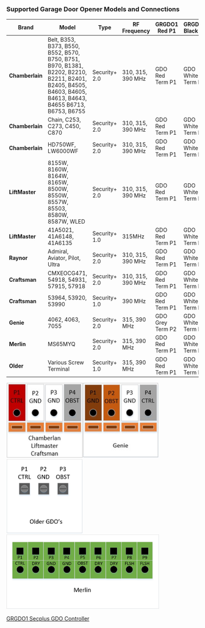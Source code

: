 ### Supported Garage Door Opener Models and Connections

| Brand       | Model                 | Type            | RF Frequency         | GRGDO1 Red P1 | GRGDO1 Black P2 | GRGDO1 Grey P4 |
|-------------|-----------------------|-----------------|----------------------|---------------|---------------|---------------|
| **Chamberlain** | Belt, B353, B373, B550, B552, B570, B750, B751, B970, B1381, B2202, B2210, B2211, B2401, B2405, B4505, B4603, B4605, B4613, B4643, B4655 B6713, B6753, B6755| Security+ 2.0   | 310, 315, 390 MHz    | GDO Red Term P1 | GDO White Term P2 | GDO Grey Term P4 |
| **Chamberlain** |Chain, C253, C273, C450, C870 | Security+ 2.0   | 310, 315, 390 MHz    | GDO Red Term P1 | GDO White Term P2 | GDO Grey Term P4 |
| **Chamberlain** | HD750WF, LW6000WF | Security+ 2.0   | 310, 315, 390 MHz    | GDO Red Term P1 | GDO White Term P2 | GDO Grey Term P4 |
| **LiftMaster**  | 8155W, 8160W, 8164W, 8165W, 8500W, 8550W, 8557W, 85503, 8580W, 8587W, WLED | Security+ 2.0   | 310, 315, 390 MHz    | GDO Red Term P1 | GDO White Term P2 | GDO Grey Term P4 |
| **LiftMaster**  | 41A5021, 41A6148, 41A6135 | Security+ 1.0   | 315MHz    | GDO Red Term P1 | GDO White Term P2 | GDO Grey Term P3 |
| **Raynor**      | Admiral, Aviator, Pilot, Ultra | Security+ 2.0   | 310, 315, 390 MHz    | GDO Red Term P1 | GDO White Term P2 | GDO Grey Term P4 |
| **Craftsman**   | CMXEOCG471, 54918, 54931, 57915, 57918 | Security+ 2.0   | 310, 315, 390 MHz    | GDO Red Term P1 | GDO White Term P2 | GDO Grey Term P4 |
| **Craftsman**   | 53964, 53920, 53990         | Security+ 1.0   | 390 MHz              | GDO Red Term P1 | GDO White Term P2 | GDO Grey Term P3 |
| **Genie**       | 4062, 4063, 7055 | Security+ 2.0   | 315, 390 MHz         | GDO Grey Term P2 | GDO White Term P3 | GDO Red Term P4 |
| **Merlin**      | MS65MYQ | Security+ 2.0   | 315, 390 MHz         | GDO Red Term P1 | GDO White Term P4 | GDO Grey Term P5 |
| **Older**       | Various Screw Terminal  | Security+ 1.0   | 315, 390 MHz         | GDO Red Term P1 | GDO White Term P2 | GDO Grey Term P3 |


<img src="/images/gdo/qc.connector.chamberlan.jpg" alt="Chamberlan" style="width: 200px;"/><img src="/images/gdo/qc.connector.genie.jpg" alt="Genie" style="width: 200px;"/><img src="/images/gdo/screw.connector.jpg" alt="Older" style="width: 200px;"/>
<img src="/images/gdo/qc.merlin.connections.jpg" alt="Merlin" style="width: 400px;"/>

[GRGDO1 Secplus GDO Controller](https://www.gelidus.ca/product/gelidus-research-ac-powered-ratgdo-compatible-board/)